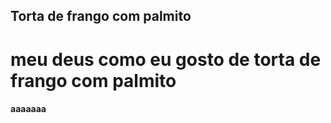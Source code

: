## Torta de frango com palmito

# meu deus como eu gosto de torta de frango com palmito

#### aaaaaaa

